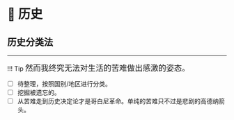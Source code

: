 # 📜 历史


## 历史分类法
-----

!!! Tip
    <font size = 4 face = "XingKai">然而我终究无法对生活的苦难做出感激的姿态。</font>

- [ ]  待整理，按照国别/地区进行分类。
- [ ]  挖掘被遗忘的。
- [ ]  从苦难走到历史决定论才是哥白尼革命。单纯的苦难只不过是悲剧的高德纳箭头。